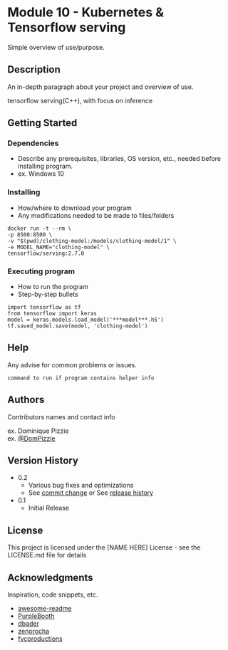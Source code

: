 # Module 10 - Kubernetes & Tensorflow serving

Simple overview of use/purpose.

## Description

An in-depth paragraph about your project and overview of use.

tensorflow serving(C++), with focus on inference

## Getting Started

### Dependencies

* Describe any prerequisites, libraries, OS version, etc., needed before installing program.
* ex. Windows 10

### Installing

* How/where to download your program
* Any modifications needed to be made to files/folders
```
docker run -t --rm \
-p 8500:8500 \
-v "$(pwd)/clothing-model:/models/clothing-model/1" \ 
-e MODEL_NAME="clothing-model" \
tensorflow/serving:2.7.0

```

### Executing program

* How to run the program
* Step-by-step bullets
```
import tensorflow as tf
from tensorflow import keras
model = keras.models.load_model('***model***.h5')
tf.saved_model.save(model, 'clothing-model')
```

## Help

Any advise for common problems or issues.
```
command to run if program contains helper info
```

## Authors

Contributors names and contact info

ex. Dominique Pizzie  
ex. [@DomPizzie](https://twitter.com/dompizzie)

## Version History

* 0.2
    * Various bug fixes and optimizations
    * See [commit change]() or See [release history]()
* 0.1
    * Initial Release

## License

This project is licensed under the [NAME HERE] License - see the LICENSE.md file for details

## Acknowledgments

Inspiration, code snippets, etc.
* [awesome-readme](https://github.com/matiassingers/awesome-readme)
* [PurpleBooth](https://gist.github.com/PurpleBooth/109311bb0361f32d87a2)
* [dbader](https://github.com/dbader/readme-template)
* [zenorocha](https://gist.github.com/zenorocha/4526327)
* [fvcproductions](https://gist.github.com/fvcproductions/1bfc2d4aecb01a834b46)